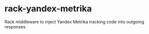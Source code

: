 rack-yandex-metrika
===================

Rack middleware to inject Yandex Metrika tracking code into outgoing responses.